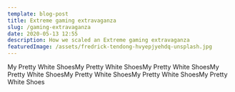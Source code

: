 ```yaml
---
template: blog-post
title: Extreme gaming extravaganza
slug: /gaming-extravaganza
date: 2020-05-13 12:55
description: How we scaled an Extreme gaming extravaganza
featuredImage: /assets/fredrick-tendong-hvyepjyehdq-unsplash.jpg
---
```

My Pretty White ShoesMy Pretty White ShoesMy Pretty White ShoesMy Pretty White ShoesMy Pretty White ShoesMy Pretty White ShoesMy Pretty White Shoes